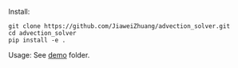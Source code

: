 Install:

    git clone https://github.com/JiaweiZhuang/advection_solver.git
    cd advection_solver
    pip install -e .

Usage: See [demo](./demo) folder.